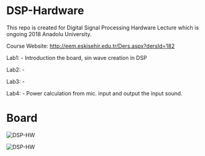 # DSP-Hardware

This repo is created for Digital Signal Processing Hardware Lecture which is ongoing 2018 Anadolu University. 

Course Website: http://eem.eskisehir.edu.tr/Ders.aspx?dersId=182


Lab1: - Introduction the board, sin wave creation in DSP

Lab2: -

Lab3: -

Lab4: - Power calculation from mic. input and output the input sound.

# Board

![DSP-HW](https://github.com/mcagriaksoy/DSP-Hardware-TMS320C6000/blob/master/s-l1600.jpg)


![DSP-HW](https://github.com/mcagriaksoy/DSP-Hardware-TMS320C6000/blob/master/maxresdefault.jpg)
